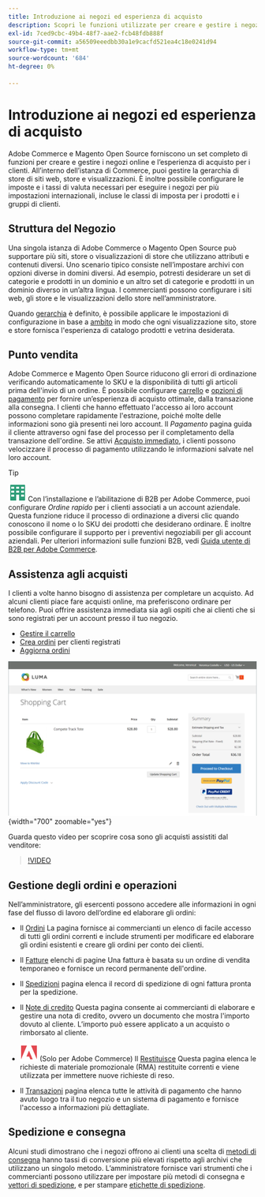 ```yaml
---
title: Introduzione ai negozi ed esperienza di acquisto
description: Scopri le funzioni utilizzate per creare e gestire i negozi online e l’esperienza di acquisto per i clienti.
exl-id: 7ced9cbc-49b4-48f7-aae2-fcb48fdb888f
source-git-commit: a56509eeedbb30a1e9cacfd521ea4c18e0241d94
workflow-type: tm+mt
source-wordcount: '684'
ht-degree: 0%

---
```


# Introduzione ai negozi ed esperienza di acquisto

Adobe Commerce e Magento Open Source forniscono un set completo di funzioni per creare e gestire i negozi online e l’esperienza di acquisto per i clienti. All’interno dell’istanza di Commerce, puoi gestire la gerarchia di store di siti web, store e visualizzazioni. È inoltre possibile configurare le imposte e i tassi di valuta necessari per eseguire i negozi per più impostazioni internazionali, incluse le classi di imposta per i prodotti e i gruppi di clienti.

## Struttura del Negozio

Una singola istanza di Adobe Commerce o Magento Open Source può supportare più siti, store o visualizzazioni di store che utilizzano attributi e contenuti diversi. Uno scenario tipico consiste nell’impostare archivi con opzioni diverse in domini diversi. Ad esempio, potresti desiderare un set di categorie e prodotti in un dominio e un altro set di categorie e prodotti in un dominio diverso in un’altra lingua. I commercianti possono configurare i siti web, gli store e le visualizzazioni dello store nell’amministratore.

Quando [gerarchia](stores.md) è definito, è possibile applicare le impostazioni di configurazione in base a [ambito](../getting-started/websites-stores-views.md#scope-settings) in modo che ogni visualizzazione sito, store e store fornisca l&#39;esperienza di catalogo prodotti e vetrina desiderata.

## Punto vendita

Adobe Commerce e Magento Open Source riducono gli errori di ordinazione verificando automaticamente lo SKU e la disponibilità di tutti gli articoli prima dell&#39;invio di un ordine. È possibile configurare [carrello](cart.md) e [opzioni di pagamento](checkout-process.md) per fornire un’esperienza di acquisto ottimale, dalla transazione alla consegna. I clienti che hanno effettuato l&#39;accesso ai loro account possono completare rapidamente l&#39;estrazione, poiché molte delle informazioni sono già presenti nei loro account. Il _Pagamento_ pagina guida il cliente attraverso ogni fase del processo per il completamento della transazione dell&#39;ordine. Se attivi [Acquisto immediato](checkout-instant-purchase.md), i clienti possono velocizzare il processo di pagamento utilizzando le informazioni salvate nel loro account.

>[!TIP]
>
>![B2B per Adobe Commerce](../assets/b2b.svg) Con l’installazione e l’abilitazione di B2B per Adobe Commerce, puoi configurare _Ordine rapido_ per i clienti associati a un account aziendale. Questa funzione riduce il processo di ordinazione a diversi clic quando conoscono il nome o lo SKU dei prodotti che desiderano ordinare. È inoltre possibile configurare il supporto per i preventivi negoziabili per gli account aziendali. Per ulteriori informazioni sulle funzioni B2B, vedi [Guida utente di B2B per Adobe Commerce](https://experienceleague.adobe.com/docs/commerce-admin/b2b/introduction.html).

## Assistenza agli acquisti

I clienti a volte hanno bisogno di assistenza per completare un acquisto. Ad alcuni clienti piace fare acquisti online, ma preferiscono ordinare per telefono. Puoi offrire assistenza immediata sia agli ospiti che ai clienti che si sono registrati per un account presso il tuo negozio.

- [Gestire il carrello](shopping-assisted-cart-manage.md)
- [Crea ordini](customer-account-create-order.md) per clienti registrati
- [Aggiorna ordini](order-update.md)

![Carrello](./assets/storefront-cart-price-group-discount.png){width="700" zoomable="yes"}

Guarda questo video per scoprire cosa sono gli acquisti assistiti dal venditore:

>[!VIDEO](https://video.tv.adobe.com/v/343662/?quality=12)

## Gestione degli ordini e operazioni

Nell’amministratore, gli esercenti possono accedere alle informazioni in ogni fase del flusso di lavoro dell’ordine ed elaborare gli ordini:

- Il [Ordini](orders.md) La pagina fornisce ai commercianti un elenco di facile accesso di tutti gli ordini correnti e include strumenti per modificare ed elaborare gli ordini esistenti e creare gli ordini per conto dei clienti.

- Il [Fatture](invoices.md) elenchi di pagine Una fattura è basata su un ordine di vendita temporaneo e fornisce un record permanente dell&#39;ordine.

- Il [Spedizioni](shipments.md) pagina elenca il record di spedizione di ogni fattura pronta per la spedizione.

- Il [Note di credito](credit-memos.md) Questa pagina consente ai commercianti di elaborare e gestire una nota di credito, ovvero un documento che mostra l&#39;importo dovuto al cliente. L’importo può essere applicato a un acquisto o rimborsato al cliente.

- ![Adobe Commerce](../assets/adobe-logo.svg) (Solo per Adobe Commerce) Il [Restituisce](returns.md) Questa pagina elenca le richieste di materiale promozionale (RMA) restituite correnti e viene utilizzata per immettere nuove richieste di reso.

- Il [Transazioni](transactions.md) pagina elenca tutte le attività di pagamento che hanno avuto luogo tra il tuo negozio e un sistema di pagamento e fornisce l&#39;accesso a informazioni più dettagliate.

## Spedizione e consegna

Alcuni studi dimostrano che i negozi offrono ai clienti una scelta di [metodi di consegna](delivery.md) hanno tassi di conversione più elevati rispetto agli archivi che utilizzano un singolo metodo. L’amministratore fornisce vari strumenti che i commercianti possono utilizzare per impostare più metodi di consegna e [vettori di spedizione](carriers.md), e per stampare [etichette di spedizione](shipping-labels.md).
